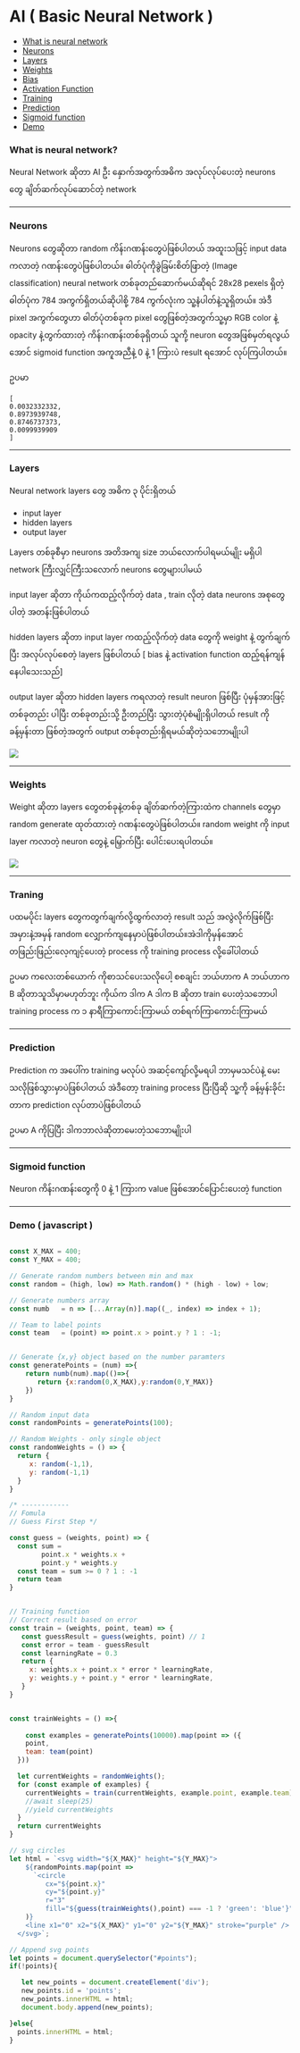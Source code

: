 
# AI ( Basic Neural Network )

- [What is neural network](#neuralnetwork)
- [Neurons](#neurons)
- [Layers](#layers)
- [Weights](#weights)
- [Bias](#bias)
- [Activation Function](#activation)
- [Training](#training)
- [Prediction](#prediction)
- [Sigmoid function](#sigmoid)
- [Demo](#demo)


### What is neural network? <a name="neuralnetwork"></a>
  
  Neural Network ဆိုတာ AI ဦး နှောက်အတွက်အဓိက အလုပ်လုပ်ပေးတဲ့ neurons တွေ ချိတ်ဆက်လုပ်ဆောင်တဲ့ network

--------

### Neurons <a name="neurons"></a>
Neurons တွေဆိုတာ random ကိန်းဂဏန်းတွေပဲဖြစ်ပါတယ် အထူးသဖြင့် input data ကလာတဲ့ ဂဏန်းတွေပဲဖြစ်ပါတယ်။ 
ဓါတ်ပုံကိုခွဲခြမ်းစိတ်ဖြာတဲ့ (Image classification) neural network တစ်ခုတည်ဆောက်မယ်ဆိုရင် 28x28 pexels ရှိတဲ့ဓါတ်ပုံက 784 အကွက်ရှိတယ်ဆိုပါစို့ 784 ကွက်လုံးက သူ့နံပါတ်နဲ့သူရှိတယ်။ 
အဲဒီ pixel အကွက်တွေဟာ ဓါတ်ပုံတစ်ခုက pixel တွေဖြစ်တဲ့အတွက်သူ့မှာ RGB color နဲ့ opacity နဲ့တွက်ထားတဲ့ ကိန်းဂဏန်းတစ်ခုရှိတယ် သူကို့ neuron တွေအဖြစ်မှတ်ရလွယ်အောင် sigmoid function အကူအညီနဲ့ 0 နဲ့ 1 ကြားပဲ result ရအောင် လုပ်ကြပါတယ်။

ဥပမာ 

```
[
0.0032332332,
0.8973939748,
0.8746737373,
0.0099939909
]
```

--------

### Layers <a name="layers"></a>

Neural network layers တွေ အဓိက ၃ ပိုင်းရှိတယ်
- input layer
- hidden layers 
- output layer

Layers တစ်ခုစီမှာ neurons အတိအကျ size ဘယ်လောက်ပါရမယ်မျိုး မရှိပါ network ကြီးလျှင်ကြီးသလောက် neurons တွေများပါမယ်

input layer ဆိုတာ ကိုယ်ကထည့်လိုက်တဲ့ data , train လိုတဲ့ data neurons အစုတွေပါတဲ့ အတန်းဖြစ်ပါတယ်

hidden layers ဆိုတာ input layer ကထည့်လိုက်တဲ့ data တွေကို weight နဲ့ တွက်ချက်ပြီး အလုပ်လုပ်စေတဲ့ layers ဖြစ်ပါတယ် [ bias နဲ့ activation function ထည့်ရန်ကျန်နေပါသေးသည်]

output layer ဆိုတာ hidden layers ကရလာတဲ့ result neuron ဖြစ်ပြီး ပုံမှန်အားဖြင့် တစ်ခုတည်း ပါပြီး တစ်ခုတည်းသို့ ဦးတည်ပြီး သွားတဲ့ပုံစံမျိုးရှိပါတယ်
result ကိုခန့်မှန်းတာ ဖြစ်တဲ့အတွက် output တစ်ခုတည်းရှိရမယ်ဆိုတဲ့သဘောမျိုးပါ 

<img src="https://www.tibco.com/sites/tibco/files/media_entity/2021-05/neutral-network-diagram.svg">

--------

### Weights <a name="weights"></a>

Weight ဆိုတာ layers တွေတစ်ခုနဲ့တစ်ခု ချိတ်ဆက်တဲ့ကြားထဲက channels တွေမှာ random generate ထုတ်ထားတဲ့ ဂဏန်းတွေပဲဖြစ်ပါတယ်။ 
random weight ကို input layer ကလာတဲ့ neuron တွေနဲ့ မြှောက်ပြီး ပေါင်းပေးရပါတယ်။ 

<img src="https://user-images.githubusercontent.com/33022876/130192354-f3d7f58a-0ef5-48ac-bb44-5318c2420e9d.jpg">

--------

### Traning <a name="training"></a>

ပထမပိုင်း layers တွေကတွက်ချက်လို့ထွက်လာတဲ့ result သည် အလွဲလိုက်ဖြစ်ပြီး အမှားနဲ့အမှန် random လျှောက်ကျနေမှာပဲဖြစ်ပါတယ်။အဲဒါကိုမှန်အောင်
တဖြည်းဖြည်းလေ့ကျင့်ပေးတဲ့ process ကို training process လို့ခေါ်ပါတယ်

ဥပမာ ကလေးတစ်ယောက် ကိုစာသင်ပေးသလိုပေါ့ စစချင်း ဘယ်ဟာက A ဘယ်ဟာက B ဆိုတာသူသိမှာမဟုတ်ဘူး ကိုယ်က ဒါက A ဒါက B ဆိုတာ train ပေးတဲ့သဘောပါ
training process က ၁ နာရီကြာကောင်းကြာမယ် တစ်ရက်ကြာကောင်းကြာမယ်

--------

### Prediction <a name="prediction"></a>
Prediction က အပေါ်က training မလုပ်ပဲ အဆင့်ကျော်လို့မရပါ ဘာမှမသင်ပဲနဲ့ မေးသလိုဖြစ်သွားမှာပဲဖြစ်ပါတယ် အဲဒီတော့ training process ပြီးပြီဆို သူ့ကို ခန့်မှန်းခိုင်းတာက prediction လုပ်တာပဲဖြစ်ပါတယ်

ဥပမာ A ကိုပြပြီး ဒါကဘာလဲဆိုတာမေးတဲ့သဘောမျိုးပါ 

---------

### Sigmoid function <a name="sigmoid"></a>

Neuron ကိန်းဂဏန်းတွေကို 0 နဲ့ 1 ကြားက value ဖြစ်အောင်ပြောင်းပေးတဲ့ function

---------

### Demo ( javascript ) <a name="demo"></a>

```javascript

const X_MAX = 400;
const Y_MAX = 400;

// Generate random numbers between min and max
const random = (high, low) => Math.random() * (high - low) + low;

// Generate numbers array
const numb   = n => [...Array(n)].map((_, index) => index + 1);

// Team to label points
const team   = (point) => point.x > point.y ? 1 : -1;


// Generate {x,y} object based on the number paramters
const generatePoints = (num) =>{
    return numb(num).map(()=>{
       return {x:random(0,X_MAX),y:random(0,Y_MAX)}
    })
}

// Random input data
const randomPoints = generatePoints(100);

// Random Weights - only single object
const randomWeights = () => {
  return {
     x: random(-1,1),
     y: random(-1,1)
  }
}

/* ------------
// Fomula 
// Guess First Step */

const guess = (weights, point) => {
  const sum = 
        point.x * weights.x + 
        point.y * weights.y
  const team = sum >= 0 ? 1 : -1
  return team
}


// Training function 
// Correct result based on error
const train = (weights, point, team) => {
   const guessResult = guess(weights, point) // 1
   const error = team - guessResult 
   const learningRate = 0.3
   return {
     x: weights.x + point.x * error * learningRate,
     y: weights.y + point.y * error * learningRate,
   }
}


const trainWeights = () =>{
   
    const examples = generatePoints(10000).map(point => ({
    point,
    team: team(point)
  }))

  let currentWeights = randomWeights();
  for (const example of examples) {
    currentWeights = train(currentWeights, example.point, example.team)
    //await sleep(25)
    //yield currentWeights
  }
  return currentWeights
}

// svg circles
let html = `<svg width="${X_MAX}" height="${Y_MAX}">
    ${randomPoints.map(point => 
      `<circle 
         cx="${point.x}"
         cy="${point.y}"
         r="3"
         fill="${guess(trainWeights(),point) === -1 ? 'green': 'blue'}" />`
    )}
    <line x1="0" x2="${X_MAX}" y1="0" y2="${Y_MAX}" stroke="purple" />
  </svg>`;

// Append svg points
let points = document.querySelector("#points");
if(!points){

   let new_points = document.createElement('div');
   new_points.id = 'points';
   new_points.innerHTML = html;
   document.body.append(new_points);

}else{
  points.innerHTML = html;
}

```
